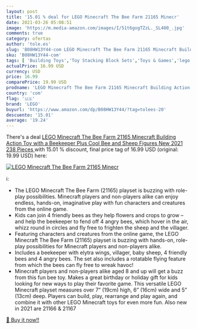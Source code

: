 ```yaml
---
layout: post
title: '15.01 % deal for LEGO Minecraft The Bee Farm 21165 Minecr'
date: 2021-03-26 05:08:51
image: 'https://m.media-amazon.com/images/I/51t6gogTZzL._SL400_.jpg'
comments: true
category: ofertas
author: 'tole.es'
slug: 'B08HW13Y44-com LEGO Minecraft The Bee Farm 21165 Minecraft Building...'
sku: 'B08HW13Y44-com'
tags: [ 'Building Toys','Toy Stacking Block Sets','Toys & Games','lego', ]
actualPrice: 16.99 USD
currency: USD
price: 16.99
comparePrice: 19.99 USD
prodname: 'LEGO Minecraft The Bee Farm 21165 Minecraft Building Action Toy with a Beekeeper  Plus Cool Bee and Sheep Figures  New 2021  238 Pieces '
country: 'com'
flag: '🇺🇸'
brand: 'LEGO'
buyurl: 'https://www.amazon.com/dp/B08HW13Y44/?tag=tolees-20'
descuento: '15.01'
average: '19.24'
---
```


There's a deal [LEGO Minecraft The Bee Farm 21165 Minecraft Building Action Toy with a Beekeeper  Plus Cool Bee and Sheep Figures  New 2021  238 Pieces ](https://www.amazon.com/dp/B08HW13Y44/?tag=tolees-20)  with  15.01 % discount, final price tag of  16.99 USD (original: 19.99 USD) here:

[![LEGO Minecraft The Bee Farm 21165 Minecr](https://m.media-amazon.com/images/I/51t6gogTZzL._SL400_.jpg)](https://www.amazon.com/dp/B08HW13Y44/?tag=tolees-20)

ℹ️:

- The LEGO Minecraft The Bee Farm (21165) playset is buzzing with role-play possibilities. Minecraft players and non-players alike can enjoy endless, hands-on, imaginative play with fun characters and creatures from the online game.
- Kids can join 4 friendly bees as they help flowers and crops to grow – and help the beekeeper to fend off 4 angry bees, which hover in the air, whizz round in circles and fly free to frighten the sheep and the villager.
- Featuring characters and creatures from the online game, the LEGO Minecraft The Bee Farm (21165) playset is buzzing with hands-on, role-play possibilities for Minecraft players and non-players alike.
- Includes a beekeeper with elytra wings, villager, baby sheep, 4 friendly bees and 4 angry bees. The set also includes a rotatable flying feature from which the bees can fly free to wreak havoc!
- Minecraft players and non-players alike aged 8 and up will get a buzz from this fun bee toy. Makes a great birthday or holiday gift for kids looking for new ways to play their favorite game. This versatile LEGO Minecraft playset measures over 7” (19cm) high, 6” (16cm) wide and 5” (13cm) deep. Players can build, play, rearrange and play again, and combine it with other LEGO Minecraft toys for even more fun. Also new in 2021 are 21166 & 21167

[🛒 Buy it now!!](https://www.amazon.com/dp/B08HW13Y44/?tag=tolees-20)
